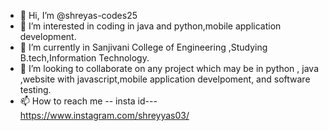 - 👋 Hi, I’m @shreyas-codes25 
- 👀 I’m interested in coding in java and python,mobile application development.
- 🌱 I’m currently in Sanjivani College of Engineering ,Studying B.tech,Information Technology.
- 💞️ I’m looking to collaborate on any project which may be in python , java ,website with javascript,mobile application develpoment, and software testing.
- 📫 How to reach me -- insta id---https://www.instagram.com/shreyyas03/ 

<!---
shreyas-codes25/shreyas-codes25 is a ✨ special ✨ repository because its `README.md` (this file) appears on your GitHub profile.
You can click the Preview link to take a look at your changes.
--->
